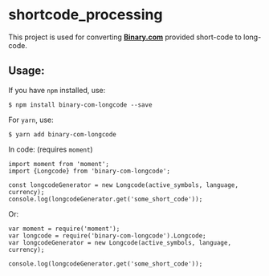 # shortcode_processing
This project is used for converting [**Binary.com**](https://www.binary.com) provided short-code to long-code.

Usage:
----
If you have `npm` installed, use:
```
$ npm install binary-com-longcode --save
```
For `yarn`, use:
```
$ yarn add binary-com-longcode
```

In code: (requires `moment`)
```
import moment from 'moment';
import {Longcode} from 'binary-com-longcode';

const longcodeGenerator = new Longcode(active_symbols, language, currency);
console.log(longcodeGenerator.get('some_short_code'));

```
Or:
```
var moment = require('moment');
var longcode = require('binary-com-longcode').Longcode;
var longcodeGenerator = new Longcode(active_symbols, language, currency);

console.log(longcodeGenerator.get('some_short_code'));
```
